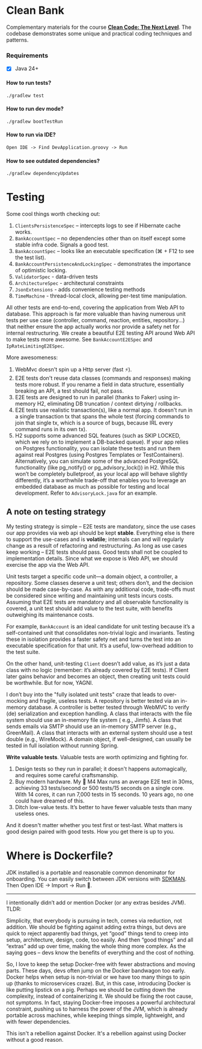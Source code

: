 # Clean Bank

Complementary materials for the course **[Clean Code: The Next Level](https://cleancode.training)**. The codebase
demonstrates some unique and practical coding techniques and patterns.

### Requirements

- [x] Java 24+

#### How to run tests?

```
./gradlew test
```

#### How to run dev mode?

```
./gradlew bootTestRun
```

#### How to run via IDE?

```
Open IDE -> Find DevApplication.groovy -> Run
```

#### How to see outdated dependencies?
```
./gradlew dependencyUpdates
```

# Testing

Some cool things worth checking out:

1. `ClientsPersistenceSpec` – intercepts logs to see if Hibernate cache works.
1. `BankAccountSpec` – no dependencies other than on itself except some stable infra code. Signals a good test.
1. `BankAccountSpec` – looks like an executable specification (⌘ + F12 to see the test list).
1. `BankAccountPersistenceAndLockingSpec` - demonstrates the importance of optimistic locking.
1. `ValidatorSpec` - data-driven tests
1. `ArchitectureSpec` - architectural constraints
1. `JsonExtensions` - adds convenience testing methods
1. `TimeMachine` - thread-local clock, allowing per-test time manipulation.

All other tests are end-to-end, covering the application from Web API to database. This approach is far more valuable
than having numerous unit tests per use case (controller, command, reaction, entities, repository...) that neither
ensure the app actually works nor provide a safety net for internal restructuring. We create a beautiful E2E testing API
around
Web API to make tests more awesome.
See `BankAccountE2ESpec` and `IpRateLimitingE2ESpec`.

More awesomeness:

1. WebMvc doesn't spin up a Http server (fast ⚡).
1. E2E tests don't reuse data classes (commands and responses) making tests more robust. If you rename a field in data
   structure, essentially breaking an API, a test should fail, not pass.
1. E2E tests are designed to run in parallel (thanks to Faker) using in-memory H2, eliminating DB truncation / context
   dirtying / rollbacks.
1. E2E tests use realistic transaction(s), like a normal app. It doesn't run in a single transaction tx that spans the
   whole test (forcing commands to join that single tx, which is a source of bugs, because IRL every command runs in its
   own tx).
1. H2 supports some advanced SQL features (such as SKIP LOCKED, which we rely on to implement a DB-backed queue). If
   your app relies on Postgres functionality, you can isolate these tests and run them against real Postgres (using
   Postgres Templates or TestContainers). Alternatively, you can simulate some of the advanced PostgreSQL
   functionality (like pg_notify() or pg_advisory_lock()) in H2. While this won’t be completely bulletproof, as your
   local app will behave slightly differently, it’s a worthwhile trade-off that enables you to leverage an embedded
   database as much as possible for testing and local development. Refer to `AdvisoryLock.java` for an example.

## A note on testing strategy

My testing strategy is simple – E2E tests are mandatory, since the use cases our app provides via web api should be kept
**stable**. Everything else is there to support the use-cases and is **volatile**; internals can and will regularly
change as a result of refactoring and restructuring. As long as use cases keep working – E2E tests should pass. Good
tests shall not be coupled to implementation details. Since what we expose is Web API, we should exercise the app via
the Web API.

Unit tests target a specific code unit—a domain object, a controller, a repository. Some classes deserve a unit test;
others don’t, and the decision should be made case-by-case. As with any additional code, trade-offs must be considered
since writing and maintaining unit tests incurs costs. Assuming that E2E tests are mandatory and all observable
functionality is covered, a unit test should add value to the test suite, with benefits outweighing its maintenance
costs.

For example, `BankAccount` is an ideal candidate for unit testing because it’s a self-contained unit that consolidates
non-trivial logic and invariants. Testing these in isolation provides a faster safety net and turns the test into an
executable specification for that unit. It’s a useful, low-overhead addition to the test suite.

On the other hand, unit-testing `Client` doesn’t add value, as it’s just a data class with no logic (remember: it’s
already covered by E2E tests). If Client later gains behavior and becomes an object, then creating unit tests could be
worthwhile. But for now, YAGNI.

I don’t buy into the "fully isolated unit tests" craze that leads to over-mocking and fragile, useless tests. A
repository is better tested via an in-memory database. A controller is better tested through WebMVC to verify (de)
serialization and exception handling. A class that interacts with the file system should use an in-memory file system (
e.g., Jimfs). A class that sends emails via SMTP should use an in-memory SMTP server (e.g., GreenMail). A class that
interacts with an external system should use a test double (e.g., WireMock). A domain object, if well-designed, can
usually be tested in full isolation without running Spring.

**Write valuable tests**. Valuable tests are worth optimizing and fighting for.

1. Design tests so they run in parallel; it doesn't happens automagically, and requires some careful craftsmanship.
2. Buy modern hardware. My  M4 Max runs an average E2E test in 30ms, achieving 33 tests/second or 500 tests/15 seconds
   on a single core. With 14 cores, it can run 7,000 tests in 15 seconds. 10 years ago, no one could have dreamed of
   this.
3. Ditch low-value tests. It’s better to have fewer valuable tests than many useless ones.

And it doesn't matter whether you test first or test-last. What matters is good design paired with good tests. How you
get
there is up to you.

# Where is Dockerfile?

JDK installed is a portable and reasonable common denominator for onboarding. You can easily switch between JDK versions
with [SDKMAN](https://sdkman.io/). Then Open IDE -> Import -> Run 🎉.
****
I intentionally didn’t add or mention Docker (or any extras besides JVM). TLDR:

Simplicity, that everybody is pursuing in tech, comes via reduction, not addition. We should be fighting against adding
extra things, but devs are quick to reject apparently bad things, yet “good” things tend to creep into setup,
architecture, design, code, too easily. And then “good things” and all “extras” add up over time, making the whole thing
more complex. As the saying goes – devs know the benefits of everything and the cost of nothing.

So, I love to keep the setup Docker-free with fewer abstractions and moving parts. These days, devs often jump on the
Docker bandwagon too early. Docker helps when setup is non-trivial or we have too many things to spin up (thanks to
microservices craze). But, in this case, introducing Docker is like putting lipstick on a pig. Perhaps we should be
cutting down the complexity, instead of containerizing it. We should be fixing the root cause, not symptoms. In fact,
staying Docker-free imposes a powerful architectural constraint, pushing us to harness the power of the JVM, which is
already portable across machines, while keeping things simple, lightweight, and with fewer dependencies.

This isn't a rebellion against Docker. It's a rebellion against using Docker without a good reason.
